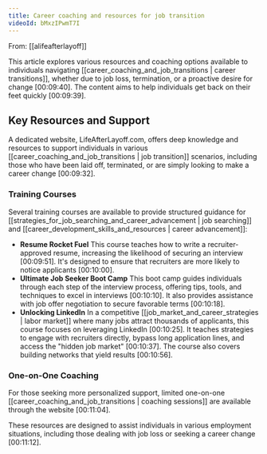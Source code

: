 ```yaml
---
title: Career coaching and resources for job transition
videoId: bMxzIPwmT7I
---
```


From: [[alifeafterlayoff]] <br/> 

This article explores various resources and coaching options available to individuals navigating [[career_coaching_and_job_transitions | career transitions]], whether due to job loss, termination, or a proactive desire for change <a class="yt-timestamp" data-t="00:09:40">[00:09:40]</a>. The content aims to help individuals get back on their feet quickly <a class="yt-timestamp" data-t="00:09:39">[00:09:39]</a>.

## Key Resources and Support

A dedicated website, LifeAfterLayoff.com, offers deep knowledge and resources to support individuals in various [[career_coaching_and_job_transitions | job transition]] scenarios, including those who have been laid off, terminated, or are simply looking to make a career change <a class="yt-timestamp" data-t="00:09:32">[00:09:32]</a>.

### Training Courses

Several training courses are available to provide structured guidance for [[strategies_for_job_searching_and_career_advancement | job searching]] and [[career_development_skills_and_resources | career advancement]]:

*   **Resume Rocket Fuel**
    This course teaches how to write a recruiter-approved resume, increasing the likelihood of securing an interview <a class="yt-timestamp" data-t="00:09:51">[00:09:51]</a>. It's designed to ensure that recruiters are more likely to notice applicants <a class="yt-timestamp" data-t="00:10:00">[00:10:00]</a>.
*   **Ultimate Job Seeker Boot Camp**
    This boot camp guides individuals through each step of the interview process, offering tips, tools, and techniques to excel in interviews <a class="yt-timestamp" data-t="00:10:10">[00:10:10]</a>. It also provides assistance with job offer negotiation to secure favorable terms <a class="yt-timestamp" data-t="00:10:18">[00:10:18]</a>.
*   **Unlocking LinkedIn**
    In a competitive [[job_market_and_career_strategies | labor market]] where many jobs attract thousands of applicants, this course focuses on leveraging LinkedIn <a class="yt-timestamp" data-t="00:10:25">[00:10:25]</a>. It teaches strategies to engage with recruiters directly, bypass long application lines, and access the "hidden job market" <a class="yt-timestamp" data-t="00:10:37">[00:10:37]</a>. The course also covers building networks that yield results <a class="yt-timestamp" data-t="00:10:56">[00:10:56]</a>.

### One-on-One Coaching

For those seeking more personalized support, limited one-on-one [[career_coaching_and_job_transitions | coaching sessions]] are available through the website <a class="yt-timestamp" data-t="00:11:04">[00:11:04]</a>.

These resources are designed to assist individuals in various employment situations, including those dealing with job loss or seeking a career change <a class="yt-timestamp" data-t="00:11:12">[00:11:12]</a>.